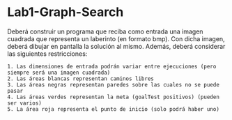 # Lab1-Graph-Search

Deberá construir un programa que reciba como entrada una imagen cuadrada que representa un laberinto (en
formato bmp). Con dicha imagen, deberá dibujar en pantalla la solución al mismo. Además, deberá
considerar las siguientes restricciones:
 
    1. Las dimensiones de entrada podrán variar entre ejecuciones (pero siempre será una imagen cuadrada)
    2. Las áreas blancas representan caminos libres
    3. Las áreas negras representan paredes sobre las cuales no se puede pasar
    4. Las áreas verdes representan la meta (goalTest positivos) (pueden ser varios)
    5. La área roja representa el punto de inicio (solo podrá haber uno)
